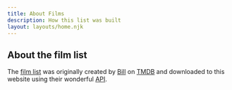 ```yaml
---
title: About Films
description: How this list was built
layout: layouts/home.njk
---
```


## About the film list

The [film list](../) was originally created by [Bill](/bill) on [TMDB](https://www.themoviedb.org/) and downloaded to this website using their wonderful [API](https://developer.themoviedb.org/docs/getting-started).
